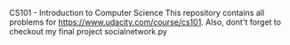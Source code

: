 CS101 - Introduction to Computer Science
This repository contains all problems for https://www.udacity.com/course/cs101. Also, dont't forget to checkout my final project socialnetwork.py

